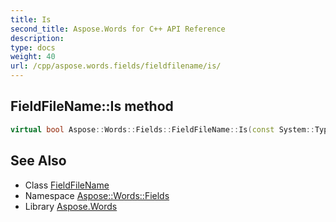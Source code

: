 ```yaml
---
title: Is
second_title: Aspose.Words for C++ API Reference
description: 
type: docs
weight: 40
url: /cpp/aspose.words.fields/fieldfilename/is/
---
```

## FieldFileName::Is method




```cpp
virtual bool Aspose::Words::Fields::FieldFileName::Is(const System::TypeInfo &target) const override
```

## See Also

* Class [FieldFileName](../)
* Namespace [Aspose::Words::Fields](../../)
* Library [Aspose.Words](../../../)
